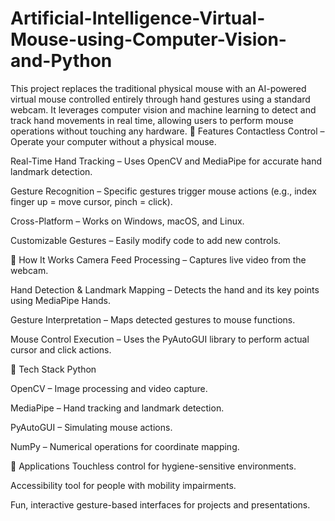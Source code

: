 # Artificial-Intelligence-Virtual-Mouse-using-Computer-Vision-and-Python
This project replaces the traditional physical mouse with an AI-powered virtual mouse controlled entirely through hand gestures using a standard webcam. It leverages computer vision and machine learning to detect and track hand movements in real time, allowing users to perform mouse operations without touching any hardware.
🔹 Features
Contactless Control – Operate your computer without a physical mouse.

Real-Time Hand Tracking – Uses OpenCV and MediaPipe for accurate hand landmark detection.

Gesture Recognition – Specific gestures trigger mouse actions (e.g., index finger up = move cursor, pinch = click).

Cross-Platform – Works on Windows, macOS, and Linux.

Customizable Gestures – Easily modify code to add new controls.

🔹 How It Works
Camera Feed Processing – Captures live video from the webcam.

Hand Detection & Landmark Mapping – Detects the hand and its key points using MediaPipe Hands.

Gesture Interpretation – Maps detected gestures to mouse functions.

Mouse Control Execution – Uses the PyAutoGUI library to perform actual cursor and click actions.

🔹 Tech Stack
Python

OpenCV – Image processing and video capture.

MediaPipe – Hand tracking and landmark detection.

PyAutoGUI – Simulating mouse actions.

NumPy – Numerical operations for coordinate mapping.

🔹 Applications
Touchless control for hygiene-sensitive environments.

Accessibility tool for people with mobility impairments.

Fun, interactive gesture-based interfaces for projects and presentations.
